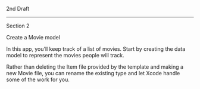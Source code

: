 2nd Draft
- - - -

Section 2

Create a Movie model

In this app, you’ll keep track of a list of movies. Start by creating the data model to represent the movies people will track.

Rather than deleting the Item file provided by the template and making a new Movie file, you can rename the existing type and let Xcode handle some of the work for you.
